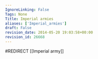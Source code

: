 ```yaml
---
IgnoreLinking: False
Tags: None
Title: Imperial armies
aliases: ['Imperial_armies']
draft: False
revision_date: 2014-05-20 19:03:58+00:00
revision_id: 26668
---
```


#REDIRECT [[Imperial army]]